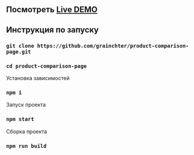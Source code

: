 ## Посмотреть [Live DEMO](https://grainchter.github.io/product-comparison-page/)

## Инструкция по запуску

### `git clone https://github.com/grainchter/product-comparison-page.git`

### `cd product-comparison-page`

Установка зависимостей

### `npm i`

Запуск проекта

### `npm start`

Сборка проекта

### `npm run build`
